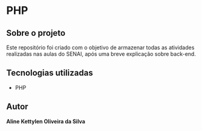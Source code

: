 # PHP
## Sobre o projeto
Este repositório foi criado com o objetivo de armazenar todas as atividades realizadas nas aulas do SENAI, após uma breve explicação sobre back-end. 
## Tecnologias utilizadas
* PHP

## Autor
<b>Aline Kettylen Oliveira da Silva</b>

